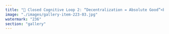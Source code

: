 ```yaml
---
title: "🔐 Closed Cognitive Loop 2: “Decentralization = Absolute Good”<br /><br />🔁 Loop Explanation: Within Bitcoin’s worldview, decentralization isn’t just a feature—it’s elevated to a moral axiom. The narrative runs: “Because Bitcoin is decentralized, it is incorruptible. Any deviation is corruption.”<br /><br />But here’s where the loop tightens:<br />- Mining centralization? Brushed aside with “Still better than fiat.”<br />- Developer gatekeeping? Dismissed as necessary stewardship.<br />- Lack of user governance? Framed as a strength, not a fragility.<br /><br />This creates selective blindness: centralization within Bitcoin is tolerated or rationalized as long as it doesn’t challenge the broader narrative. Even factual critiques are recast as anti-decentralization or anti-Bitcoin. The ideal becomes self-defending, regardless of reality.<br /><br />Over time, decentralization becomes less a method of organizing trust—and more a shibboleth for tribal belonging."
image: "./images/gallery-item-223-03.jpg"
watermark: "236"
section: "gallery"
---
```

